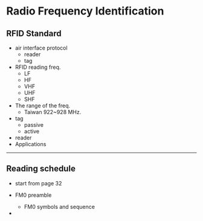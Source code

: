 # Radio Frequency Identification

## RFID Standard

* air interface protocol
    * reader 
    * tag
* RFID reading freq. 
    * LF
    * HF
    * VHF
    * UHF
    * SHF
* The range of the freq. 
    * Taiwan 922~928 MHz.
* tag
    * passive 
    * active
* reader
* Applications
---
## Reading schedule

* start from page 32

* FM0 preamble
    * FM0 symbols and sequence
* 

